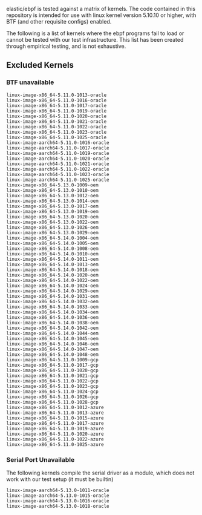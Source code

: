 elastic/ebpf is tested against a matrix of kernels. The code contained in this
repository is intended for use with linux kernel version 5.10.10 or higher,
with BTF (and other requisite configs) enabled.

The following is a list of kernels where the ebpf programs fail to load or
cannot be tested with our test infrastructure. This list has been created
through empirical testing, and is not exhaustive.

## Excluded Kernels

### BTF unavailable

    linux-image-x86_64-5.11.0-1013-oracle
    linux-image-x86_64-5.11.0-1016-oracle
    linux-image-x86_64-5.11.0-1017-oracle
    linux-image-x86_64-5.11.0-1019-oracle
    linux-image-x86_64-5.11.0-1020-oracle
    linux-image-x86_64-5.11.0-1021-oracle
    linux-image-x86_64-5.11.0-1022-oracle
    linux-image-x86_64-5.11.0-1023-oracle
    linux-image-x86_64-5.11.0-1025-oracle
    linux-image-aarch64-5.11.0-1016-oracle
    linux-image-aarch64-5.11.0-1017-oracle
    linux-image-aarch64-5.11.0-1019-oracle
    linux-image-aarch64-5.11.0-1020-oracle
    linux-image-aarch64-5.11.0-1021-oracle
    linux-image-aarch64-5.11.0-1022-oracle
    linux-image-aarch64-5.11.0-1023-oracle
    linux-image-aarch64-5.11.0-1025-oracle
    linux-image-x86_64-5.13.0-1009-oem
    linux-image-x86_64-5.13.0-1010-oem
    linux-image-x86_64-5.13.0-1012-oem
    linux-image-x86_64-5.13.0-1014-oem
    linux-image-x86_64-5.13.0-1017-oem
    linux-image-x86_64-5.13.0-1019-oem
    linux-image-x86_64-5.13.0-1020-oem
    linux-image-x86_64-5.13.0-1022-oem
    linux-image-x86_64-5.13.0-1026-oem
    linux-image-x86_64-5.13.0-1029-oem
    linux-image-x86_64-5.14.0-1004-oem
    linux-image-x86_64-5.14.0-1005-oem
    linux-image-x86_64-5.14.0-1008-oem
    linux-image-x86_64-5.14.0-1010-oem
    linux-image-x86_64-5.14.0-1011-oem
    linux-image-x86_64-5.14.0-1013-oem
    linux-image-x86_64-5.14.0-1018-oem
    linux-image-x86_64-5.14.0-1020-oem
    linux-image-x86_64-5.14.0-1022-oem
    linux-image-x86_64-5.14.0-1024-oem
    linux-image-x86_64-5.14.0-1029-oem
    linux-image-x86_64-5.14.0-1031-oem
    linux-image-x86_64-5.14.0-1032-oem
    linux-image-x86_64-5.14.0-1033-oem
    linux-image-x86_64-5.14.0-1034-oem
    linux-image-x86_64-5.14.0-1036-oem
    linux-image-x86_64-5.14.0-1038-oem
    linux-image-x86_64-5.14.0-1042-oem
    linux-image-x86_64-5.14.0-1044-oem
    linux-image-x86_64-5.14.0-1045-oem
    linux-image-x86_64-5.14.0-1046-oem
    linux-image-x86_64-5.14.0-1047-oem
    linux-image-x86_64-5.14.0-1048-oem
    linux-image-x86_64-5.11.0-1009-gcp
    linux-image-x86_64-5.11.0-1017-gcp
    linux-image-x86_64-5.11.0-1020-gcp
    linux-image-x86_64-5.11.0-1021-gcp
    linux-image-x86_64-5.11.0-1022-gcp
    linux-image-x86_64-5.11.0-1023-gcp
    linux-image-x86_64-5.11.0-1024-gcp
    linux-image-x86_64-5.11.0-1026-gcp
    linux-image-x86_64-5.11.0-1028-gcp
    linux-image-x86_64-5.11.0-1012-azure
    linux-image-x86_64-5.11.0-1013-azure
    linux-image-x86_64-5.11.0-1015-azure
    linux-image-x86_64-5.11.0-1017-azure
    linux-image-x86_64-5.11.0-1019-azure
    linux-image-x86_64-5.11.0-1020-azure
    linux-image-x86_64-5.11.0-1022-azure
    linux-image-x86_64-5.11.0-1025-azure

### Serial Port Unavailable

The following kernels compile the serial driver as a module, which does not
work with our test setup (it must be builtin)

```
linux-image-aarch64-5.13.0-1011-oracle
linux-image-aarch64-5.13.0-1015-oracle
linux-image-aarch64-5.13.0-1016-oracle
linux-image-aarch64-5.13.0-1018-oracle
```
